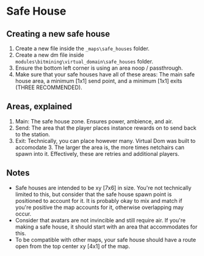 # Safe House

## Creating a new safe house

1. Create a new file inside the `_maps\safe_houses` folder.
2. Create a new dm file inside `modules\bitmining\virtual_domain\safe_houses` folder.
3. Ensure the bottom left corner is using an area noop / passthrough.
4. Make sure that your safe houses have all of these areas: The main safe house area, a minimum [1x1] send point, and a minimum [1x1] exits (THREE RECOMMENDED).

## Areas, explained

1. Main: The safe house zone. Ensures power, ambience, and air.
2. Send: The area that the player places instance rewards on to send back to the station.
3. Exit: Technically, you can place however many. Virtual Dom was built to accomodate 3. The larger the area is, the more times netchairs can spawn into it. Effectively, these are retries and additional players.

## Notes

- Safe houses are intended to be xy [7x6] in size. You're not technically limited to this, but consider that the safe house spawn point is positioned to account for it.
  It is probably okay to mix and match if you're positive the map accounts for it, otherwise overlapping may occur.
- Consider that avatars are not invincible and still require air. If you're making a safe house, it should start with an area that accommodates for this.
- To be compatible with other maps, your safe house should have a route open from the top center xy [4x1] of the map.


